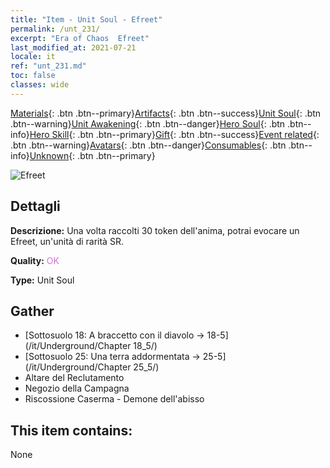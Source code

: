 ```yaml
---
title: "Item - Unit Soul - Efreet"
permalink: /unt_231/
excerpt: "Era of Chaos  Efreet"
last_modified_at: 2021-07-21
locale: it
ref: "unt_231.md"
toc: false
classes: wide
---
```

 [Materials](/ItemsIT/){: .btn .btn--primary}[Artifacts](/ItemsIT/Artifacts/){: .btn .btn--success}[Unit Soul](/ItemsIT/UnitSoul/){: .btn .btn--warning}[Unit Awakening](/ItemsIT/UnitAwakening/){: .btn .btn--danger}[Hero Soul](/ItemsIT/HeroSoul/){: .btn .btn--info}[Hero Skill](/ItemsIT/HeroSkill/){: .btn .btn--primary}[Gift](/ItemsIT/Gift/){: .btn .btn--success}[Event related](/ItemsIT/Events/){: .btn .btn--warning}[Avatars](/ItemsIT/Avatars/){: .btn .btn--danger}[Consumables](/ItemsIT/Consumables/){: .btn .btn--info}[Unknown](/ItemsIT/Unknown/){: .btn .btn--primary}

 ![Efreet](/images/u/ti_liehuojingling.jpg)

## Dettagli
 **Descrizione:** Una volta raccolti 30 token dell'anima, potrai evocare un Efreet, un'unità di rarità SR.

 **Quality:** <span style="color: #DA70D6">OK</span>

 **Type:** Unit Soul

## Gather

*    [Sottosuolo 18: A braccetto con il diavolo -> 18-5](/it/Underground/Chapter 18_5/) 
*    [Sottosuolo 25: Una terra addormentata -> 25-5](/it/Underground/Chapter 25_5/) 
*    Altare del Reclutamento 
*    Negozio della Campagna 
*    Riscossione Caserma - Demone dell'abisso 

## This item contains:

  None


